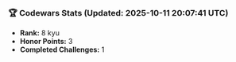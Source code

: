 ### 🏆 Codewars Stats (Updated: 2025-10-11 20:07:41 UTC)

- **Rank:** 8 kyu
- **Honor Points:** 3
- **Completed Challenges:** 1
